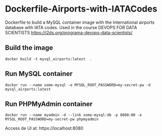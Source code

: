 # Dockerfile-Airports-with-IATACodes
Dockerfile to build a MySQL container image with the International airports database with IATA codes.
Used in the course DEVOPS FOR DATA SCIENTISTS https://i2ds.org/programa-devops-data-scientists/

## Build the image

```
docker build -t mysql_airports:latest  .
```

## Run MySQL container

```
docker run --name some-mysql -e MYSQL_ROOT_PASSWORD=my-secret-pw -d mysql_airports:latest
```

## Run PHPMyAdmin container

```
docker run --name myadmin -d --link some-mysql:db -p 8080:80 -e MYSQL_ROOT_PASSWORD=my-secret-pw phpmyadmin
```

Access de UI at: https://localhost:8080
